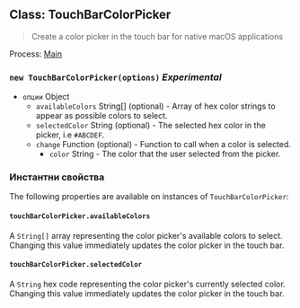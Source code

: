 ## Class: TouchBarColorPicker

> Create a color picker in the touch bar for native macOS applications

Process: [Main](../tutorial/quick-start.md#main-process)

### `new TouchBarColorPicker(options)` *Experimental*

* `опции` Object 
  * `availableColors` String[] (optional) - Array of hex color strings to appear as possible colors to select.
  * `selectedColor` String (optional) - The selected hex color in the picker, i.e `#ABCDEF`.
  * `change` Function (optional) - Function to call when a color is selected. 
    * `color` String - The color that the user selected from the picker.

### Инстантни свойства

The following properties are available on instances of `TouchBarColorPicker`:

#### `touchBarColorPicker.availableColors`

A `String[]` array representing the color picker's available colors to select. Changing this value immediately updates the color picker in the touch bar.

#### `touchBarColorPicker.selectedColor`

A `String` hex code representing the color picker's currently selected color. Changing this value immediately updates the color picker in the touch bar.